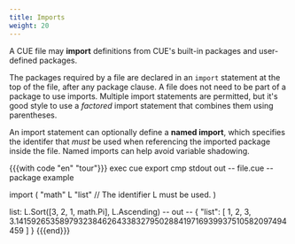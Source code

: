 ```yaml
---
title: Imports
weight: 20
---
```


A CUE file may **import** definitions from CUE's built-in packages and
user-defined packages.

The packages required by a file are declared in an `import` statement at the
top of the file, after any package clause.
A file does not need to be part of a package to use imports.
Multiple import statements are permitted,
but it's good style to use
a *factored* import statement that combines them using parentheses.

An import statement can optionally define a **named import**,
which specifies the identifer that *must* be used when
referencing the imported package inside the file.
Named imports can help avoid variable shadowing.

{{{with code "en" "tour"}}}
exec cue export
cmp stdout out
-- file.cue --
package example

import (
	"math"
	L "list" // The identifier L must be used.
)

list: L.Sort([3, 2, 1, math.Pi], L.Ascending)
-- out --
{
    "list": [
        1,
        2,
        3,
        3.14159265358979323846264338327950288419716939937510582097494459
    ]
}
{{{end}}}
